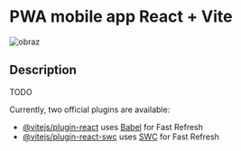 # PWA mobile app React + Vite
![obraz](https://github.com/user-attachments/assets/9143a763-15d1-4dec-a82b-f472eeb4eb32)

## Description
TODO

Currently, two official plugins are available:

- [@vitejs/plugin-react](https://github.com/vitejs/vite-plugin-react/blob/main/packages/plugin-react/README.md) uses [Babel](https://babeljs.io/) for Fast Refresh
- [@vitejs/plugin-react-swc](https://github.com/vitejs/vite-plugin-react-swc) uses [SWC](https://swc.rs/) for Fast Refresh
